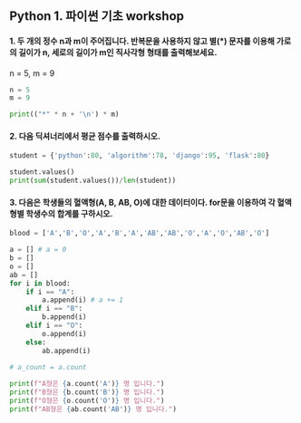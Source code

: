 ## Python 1. 파이썬 기초 workshop

#### 1. 두 개의 정수 n과 m이 주어집니다. 반복문을 사용하지 않고 별(*) 문자를 이용해 가로의 길이가 n, 세로의 길이가 m인 직사각형 형태를 출력해보세요. 

n = 5, m = 9

```python
n = 5
m = 9

print(("*" * n + '\n') * m)
```

#### 2. 다음 딕셔너리에서 평균 점수를 출력하시오.

```python
student = {'python':80, 'algorithm':78, 'django':95, 'flask':80}

student.values()
print(sum(student.values())/len(student))
```

#### 3. 다음은 학생들의 혈액형(A, B, AB, O)에 대한 데이터이다. for문을 이용하여 각 혈액형별 학생수의 합계를 구하시오.

```python
blood = ['A','B','O','A','B','A','AB','AB','O','A','O','AB','O']

a = [] # a = 0
b = []
o = []
ab = []
for i in blood:
    if i == "A": 
        a.append(i) # a += 1
    elif i == "B":
        b.append(i)
    elif i == "O":
        o.append(i)
    else:
        ab.append(i)
        
# a_count = a.count

print(f"A형은 {a.count('A')} 명 입니다.")
print(f"B형은 {b.count('B')} 명 입니다.")
print(f"O형은 {o.count('O')} 명 입니다.")
print(f"AB형은 {ab.count('AB')} 명 입니다.")
```

